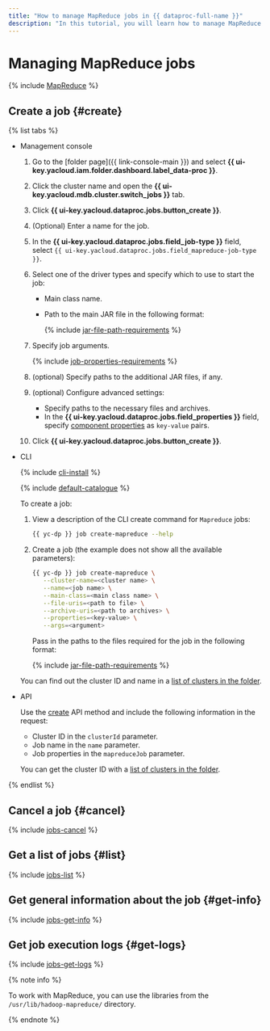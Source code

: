 ```yaml
---
title: "How to manage MapReduce jobs in {{ dataproc-full-name }}"
description: "In this tutorial, you will learn how to manage MapReduce jobs in {{ dataproc-full-name }}."
---
```


# Managing MapReduce jobs

{% include [MapReduce](../../_includes/data-proc/mapreduce-intro.md) %}

## Create a job {#create}

{% list tabs %}

- Management console

    1. Go to the [folder page]({{ link-console-main }}) and select **{{ ui-key.yacloud.iam.folder.dashboard.label_data-proc }}**.
    1. Click the cluster name and open the **{{ ui-key.yacloud.mdb.cluster.switch_jobs }}** tab.
    1. Click **{{ ui-key.yacloud.dataproc.jobs.button_create }}**.
    1. (Optional) Enter a name for the job.
    1. In the **{{ ui-key.yacloud.dataproc.jobs.field_job-type }}** field, select `{{ ui-key.yacloud.dataproc.jobs.field_mapreduce-job-type }}`.
    1. Select one of the driver types and specify which to use to start the job:
        * Main class name.
        * Path to the main JAR file in the following format:

           {% include [jar-file-path-requirements](../../_includes/data-proc/jar-file-path-requirements.md) %}

    1. Specify job arguments.

       {% include [job-properties-requirements](../../_includes/data-proc/job-properties-requirements.md) %}

    1. (optional) Specify paths to the additional JAR files, if any.
    1. (optional) Configure advanced settings:

        * Specify paths to the necessary files and archives.
        * In the **{{ ui-key.yacloud.dataproc.jobs.field_properties }}** field, specify [component properties](../concepts/settings-list.md) as `key-value` pairs.

    1. Click **{{ ui-key.yacloud.dataproc.jobs.button_create }}**.

- CLI

    {% include [cli-install](../../_includes/cli-install.md) %}

    {% include [default-catalogue](../../_includes/default-catalogue.md) %}

    To create a job:

    1. View a description of the CLI create command for `Mapreduce` jobs:

        ```bash
        {{ yc-dp }} job create-mapreduce --help
        ```

    1. Create a job (the example does not show all the available parameters):

        ```bash
        {{ yc-dp }} job create-mapreduce \
           --cluster-name=<cluster name> \
           --name=<job name> \
           --main-class=<main class name> \
           --file-uris=<path to file> \
           --archive-uris=<path to archives> \
           --properties=<key-value> \
           --args=<argument>
        ```

        Pass in the paths to the files required for the job in the following format:

        {% include [jar-file-path-requirements](../../_includes/data-proc/jar-file-path-requirements.md) %}

    You can find out the cluster ID and name in a [list of clusters in the folder](./cluster-list.md#list).

- API

    Use the [create](../api-ref/Job/create) API method and include the following information in the request:

    * Cluster ID in the `clusterId` parameter.
    * Job name in the `name` parameter.
    * Job properties in the `mapreduceJob` parameter.

    You can get the cluster ID with a [list of clusters in the folder](./cluster-list.md#list).

{% endlist %}

## Cancel a job {#cancel}

{% include [jobs-cancel](../../_includes/data-proc/jobs-cancel.md) %}

## Get a list of jobs {#list}

{% include [jobs-list](../../_includes/data-proc/jobs-list.md) %}

## Get general information about the job {#get-info}

{% include [jobs-get-info](../../_includes/data-proc/jobs-get-info.md) %}


## Get job execution logs {#get-logs}

{% include [jobs-get-logs](../../_includes/data-proc/jobs-get-logs.md) %}


{% note info %}

To work with MapReduce, you can use the libraries from the `/usr/lib/hadoop-mapreduce/` directory.

{% endnote %}
